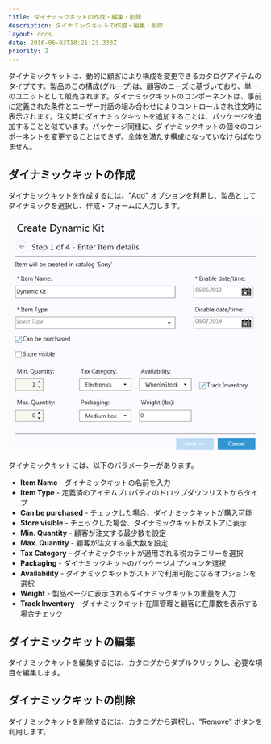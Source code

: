 ```yaml
---
title: ダイナミックキットの作成・編集・削除
description: ダイナミックキットの作成・編集・削除
layout: docs
date: 2016-06-03T10:21:23.333Z
priority: 2
---
```

ダイナミックキットは、動的に顧客により構成を変更できるカタログアイテムのタイプです。製品のこの構成(グループ)は、顧客のニーズに基づいており、単一のユニットとして販売されます。ダイナミックキットのコンポーネントは、事前に定義された条件とユーザー対話の組み合わせによりコントロールされ注文時に表示されます。注文時にダイナミックキットを追加することは、パッケージを追加することと似ています。パッケージ同様に、ダイナミックキットの個々のコンポーネントを変更することはできず、全体を満たす構成になっていなけらばなりません。

## ダイナミックキットの作成

ダイナミックキットを作成するには、"Add" オプションを利用し、製品としてダイナミックを選択し、作成・フォームに入力します。

![](../../../../assets/images/docs/046-dynamic-kit.PNG)

ダイナミックキットには、以下のパラメーターがあります。

* **Item Name** - ダイナミックキットの名前を入力
* **Item Type** - 定義済のアイテムプロパティのドロップダウンリストからタイプ
* **Can be purchased** - チェックした場合、ダイナミックキットが購入可能
* **Store visible** - チェックした場合、ダイナミックキットがストアに表示
* **Min. Quantity** - 顧客が注文する最少数を設定
* **Max. Quantity** - 顧客が注文する最大数を設定
* **Tax Category** - ダイナミックキットが適用される税カテゴリーを選択
* **Packaging** - ダイナミックキットのパッケージオプションを選択
* **Availability** - ダイナミックキットがストアで利用可能になるオプションを選択
* **Weight** - 製品ページに表示されるダイナミックキットの重量を入力
* **Track Inventory** - ダイナミックキット在庫管理と顧客に在庫数を表示する場合チェック

## ダイナミックキットの編集

ダイナミックキットを編集するには、カタログからダブルクリックし、必要な項目を編集します。

## ダイナミックキットの削除

ダイナミックキットを削除するには、カタログから選択し、"Remove" ボタンを利用します。